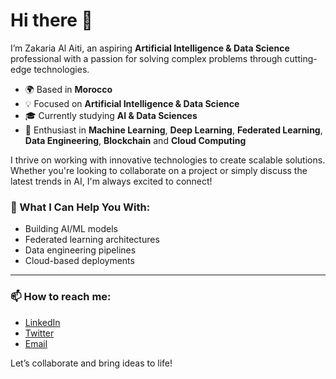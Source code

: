 # Hi there 👋

I’m Zakaria Al Aiti, an aspiring **Artificial Intelligence & Data Science** professional with a passion for solving complex problems through cutting-edge technologies.

- 🌍 Based in **Morocco**
- 💡 Focused on **Artificial Intelligence & Data Science**
- 🎓 Currently studying **AI & Data Sciences**
- 🤖 Enthusiast in **Machine Learning**, **Deep Learning**, **Federated Learning**, **Data Engineering**, **Blockchain** and **Cloud Computing**

I thrive on working with innovative technologies to create scalable solutions. Whether you're looking to collaborate on a project or simply discuss the latest trends in AI, I'm always excited to connect!

### 🌟 What I Can Help You With:
- Building AI/ML models
- Federated learning architectures
- Data engineering pipelines
- Cloud-based deployments

---

### 📫 How to reach me:
- [LinkedIn](https://www.linkedin.com/in/zakaria-aliti-b54287210/)
- [Twitter](https://x.com/aliti_zakaria)
- [Email](zakariaaliti00@gmail.com)

Let’s collaborate and bring ideas to life!

